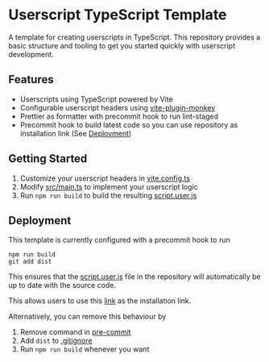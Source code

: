 # Userscript TypeScript Template

A template for creating userscripts in TypeScript. This repository provides a basic structure and tooling to get you started quickly with userscript development.

## Features

- Userscripts using TypeScript powered by Vite
- Configurable userscript headers using [vite-plugin-monkey](https://github.com/lisonge/vite-plugin-monkey)
- Prettier as formatter with precommit hook to run lint-staged
- Precommit hook to build latest code so you can use repository as installation link (See [Deployment](#deployment))

## Getting Started

1. Customize your userscript headers in [vite.config.ts][userscriptConfig]
2. Modify [src/main.ts][inputFile] to implement your userscript logic
3. Run `npm run build` to build the resulting [script.user.js][outputFile]

## Deployment

This template is currently configured with a precommit hook to run

```
npm run build
git add dist
```

This ensures that the [script.user.js][outputFile] file in the repository will automatically be up to date with the source code.

This allows users to use this [link][installUrl] as the installation link.

Alternatively, you can remove this behaviour by

1. Remove command in [pre-commit](/.husky/pre-commit#L5-L6)
2. Add `dist` to [.gitignore](/.gitignore)
3. Run `npm run build` whenever you want

[userscriptConfig]: /vite.config.ts#L4
[inputFile]: /src/main.ts
[outputFile]: /dist/script.user.js
[installUrl]: /dist/script.user.js?raw=1
